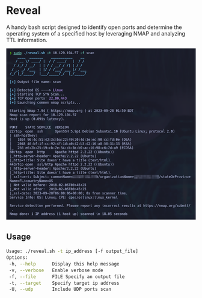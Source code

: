 # Reveal
A handy bash script designed to identify open ports and determine the operating system of a specified host by leveraging NMAP and analyzing TTL information.

![Reveal](Reveal.png)

## Usage

```bash
Usage: ./reveal.sh -t ip_address [-f output_file]
Options:
 -h, --help      Display this help message
 -v, --verbose   Enable verbose mode
 -f, --file      FILE Specify an output file
 -t, --target    Specify target ip address
 -U, --udp       Include UDP ports scan
```





